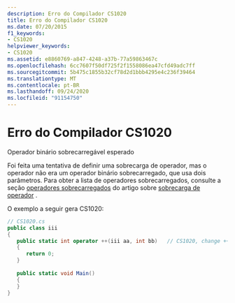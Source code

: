 ```yaml
---
description: Erro do Compilador CS1020
title: Erro do Compilador CS1020
ms.date: 07/20/2015
f1_keywords:
- CS1020
helpviewer_keywords:
- CS1020
ms.assetid: e8860769-a847-4248-a37b-77a59863467c
ms.openlocfilehash: 6cc7607f50df725f2f1558086ea47cfd49adc7ff
ms.sourcegitcommit: 5b475c1855b32cf78d2d1bbb4295e4c236f39464
ms.translationtype: MT
ms.contentlocale: pt-BR
ms.lasthandoff: 09/24/2020
ms.locfileid: "91154750"
---
```

# <a name="compiler-error-cs1020"></a>Erro do Compilador CS1020

Operador binário sobrecarregável esperado  
  
 Foi feita uma tentativa de definir uma sobrecarga de operador, mas o operador não era um operador binário sobrecarregado, que usa dois parâmetros. Para obter a lista de operadores sobrecarregados, consulte a seção [operadores sobrecarregados](../language-reference/operators/operator-overloading.md#overloadable-operators) do artigo sobre [sobrecarga de operador](../language-reference/operators/operator-overloading.md) .
  
 O exemplo a seguir gera CS1020:  
  
```csharp  
// CS1020.cs  
public class iii  
{  
   public static int operator ++(iii aa, int bb)   // CS1020, change ++ to +  
   {  
      return 0;  
   }  
  
   public static void Main()  
   {  
   }  
}  
```
